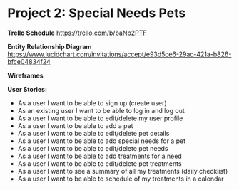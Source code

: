 # Project 2: Special Needs Pets

**Trello Schedule**
https://trello.com/b/baNp2PTF

**Entity Relationship Diagram**
https://www.lucidchart.com/invitations/accept/e93d5ce6-29ac-421a-b826-bfce04834f24

**Wireframes**


**User Stories:**

* As a user I want to be able to sign up (create user)
* As an existing user I want to be able to log in and log out
* As a user I want to be able to edit/delete my user profile
* As a user I want to be able to add a pet
* As a user I want to be able to edit/delete pet details
* As a user I want to be able to add special needs for a pet
* As a user I want to be able to edit/delete pet needs
* As a user I want to be able to add treatments for a need
* As a user I want to be able to edit/delete pet treatments
* As a user I want to see a summary of all my treatments (daily checklist)
* As a user I want to be able to schedule of my treatments in a calendar
